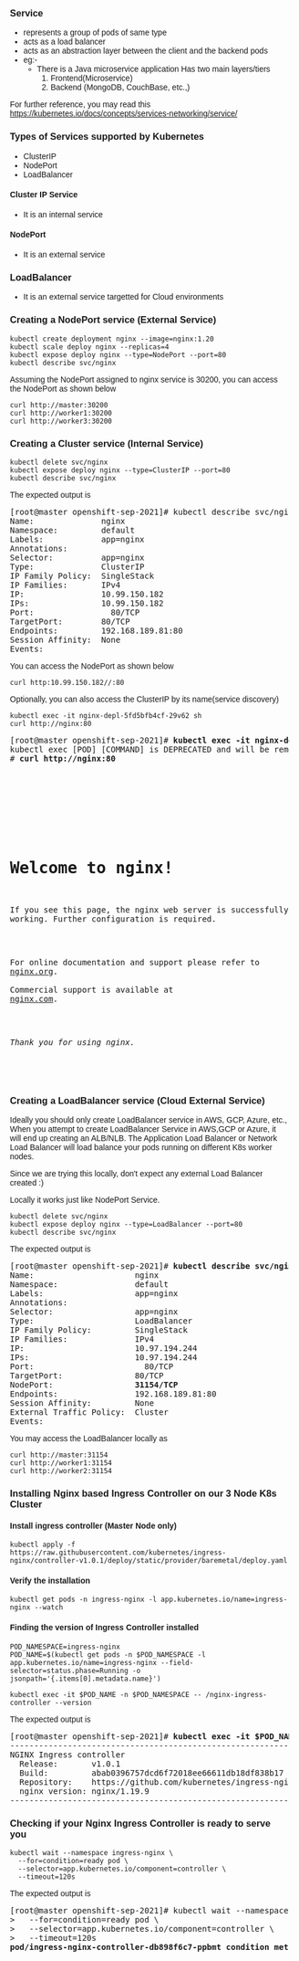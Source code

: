 ### Service
 - represents a group of pods of same type
 - acts as a load balancer
 - acts as an abstraction layer between the client and the backend pods
 - eg:- 
    - There is a Java microservice application 
      Has two main layers/tiers
      1. Frontend(Microservice)
      2. Backend (MongoDB, CouchBase, etc.,)

For further reference, you may read this
https://kubernetes.io/docs/concepts/services-networking/service/

### Types of Services supported by Kubernetes
- ClusterIP
- NodePort
- LoadBalancer

#### Cluster IP Service
 - It is an internal service

#### NodePort
 - It is an external service

### LoadBalancer
 - It is an external service targetted for Cloud environments

### Creating a NodePort service (External Service)
```
kubectl create deployment nginx --image=nginx:1.20
kubectl scale deploy nginx --replicas=4
kubectl expose deploy nginx --type=NodePort --port=80
kubectl describe svc/nginx
```
Assuming the NodePort assigned to nginx service is 30200, you can access the NodePort as shown below
```
curl http://master:30200
curl http://worker1:30200
curl http://worker3:30200
```

### Creating a Cluster service (Internal Service)
```
kubectl delete svc/nginx
kubectl expose deploy nginx --type=ClusterIP --port=80
kubectl describe svc/nginx
```
The expected output is
<pre>
[root@master openshift-sep-2021]# kubectl describe svc/nginx
Name:              nginx
Namespace:         default
Labels:            app=nginx
Annotations:       <none>
Selector:          app=nginx
Type:              ClusterIP
IP Family Policy:  SingleStack
IP Families:       IPv4
IP:                10.99.150.182
IPs:               10.99.150.182
Port:              <unset>  80/TCP
TargetPort:        80/TCP
Endpoints:         192.168.189.81:80
Session Affinity:  None
Events:            <none>
</pre>

You can access the NodePort as shown below
```
curl http:10.99.150.182//:80
```
Optionally, you can also access the ClusterIP by its name(service discovery)
```
kubectl exec -it nginx-depl-5fd5bfb4cf-29v62 sh
curl http://nginx:80
```
<pre>
[root@master openshift-sep-2021]# <b>kubectl exec -it nginx-depl-5fd5bfb4cf-29v62 sh</b>
kubectl exec [POD] [COMMAND] is DEPRECATED and will be removed in a future version. Use kubectl exec [POD] -- [COMMAND] instead.
# <b>curl http://nginx:80</b>
<!DOCTYPE html>
<html>
<head>
<title>Welcome to nginx!</title>
<style>
    body {
        width: 35em;
        margin: 0 auto;
        font-family: Tahoma, Verdana, Arial, sans-serif;
    }
</style>
</head>
<body>
<h1>Welcome to nginx!</h1>
<p>If you see this page, the nginx web server is successfully installed and
working. Further configuration is required.</p>

<p>For online documentation and support please refer to
<a href="http://nginx.org/">nginx.org</a>.<br/>
Commercial support is available at
<a href="http://nginx.com/">nginx.com</a>.</p>

<p><em>Thank you for using nginx.</em></p>
</body>
</html>
</pre>


### Creating a LoadBalancer service (Cloud External Service)
Ideally you should only create LoadBalancer service in AWS, GCP, Azure, etc.,
When you attempt to create LoadBalancer Service in AWS,GCP or Azure, it will end up creating an ALB/NLB.
The Application Load Balancer or Network Load Balancer will load balance your pods running on different K8s worker nodes.

Since we are trying this locally, don't expect any external Load Balancer created :)

Locally it works just like NodePort Service.
```
kubectl delete svc/nginx
kubectl expose deploy nginx --type=LoadBalancer --port=80
kubectl describe svc/nginx
```
The expected output is
<pre>
[root@master openshift-sep-2021]# <b>kubectl describe svc/nginx</b>
Name:                     nginx
Namespace:                default
Labels:                   app=nginx
Annotations:              <none>
Selector:                 app=nginx
Type:                     LoadBalancer
IP Family Policy:         SingleStack
IP Families:              IPv4
IP:                       10.97.194.244
IPs:                      10.97.194.244
Port:                     <unset>  80/TCP
TargetPort:               80/TCP
NodePort:                 <b>31154/TCP</b>
Endpoints:                192.168.189.81:80
Session Affinity:         None
External Traffic Policy:  Cluster
Events:                   <none>
</pre>

You may access the LoadBalancer locally as
```
curl http://master:31154
curl http://worker1:31154
curl http://worker2:31154
```

### Installing Nginx based Ingress Controller on our 3 Node K8s Cluster

#### Install ingress controller (Master Node only)
```
kubectl apply -f https://raw.githubusercontent.com/kubernetes/ingress-nginx/controller-v1.0.1/deploy/static/provider/baremetal/deploy.yaml
```

#### Verify the installation
```
kubectl get pods -n ingress-nginx -l app.kubernetes.io/name=ingress-nginx --watch
```

#### Finding the version of Ingress Controller installed
```
POD_NAMESPACE=ingress-nginx
POD_NAME=$(kubectl get pods -n $POD_NAMESPACE -l app.kubernetes.io/name=ingress-nginx --field-selector=status.phase=Running -o jsonpath='{.items[0].metadata.name}')

kubectl exec -it $POD_NAME -n $POD_NAMESPACE -- /nginx-ingress-controller --version
```
The expected output is
<pre>
[root@master openshift-sep-2021]# <b>kubectl exec -it $POD_NAME -n $POD_NAMESPACE -- /nginx-ingress-controller --version</b>
-------------------------------------------------------------------------------
NGINX Ingress controller
  Release:       v1.0.1
  Build:         abab0396757dcd6f72018ee66611db18df838b17
  Repository:    https://github.com/kubernetes/ingress-nginx
  nginx version: nginx/1.19.9
-------------------------------------------------------------------------------
</pre>

### Checking if your Nginx Ingress Controller is ready to serve you
```
kubectl wait --namespace ingress-nginx \
  --for=condition=ready pod \
  --selector=app.kubernetes.io/component=controller \
  --timeout=120s
```
The expected output is
<pre>
[root@master openshift-sep-2021]# kubectl wait --namespace ingress-nginx \
>   --for=condition=ready pod \
>   --selector=app.kubernetes.io/component=controller \
>   --timeout=120s
<b>pod/ingress-nginx-controller-db898f6c7-ppbmt condition met</b>
</pre>

